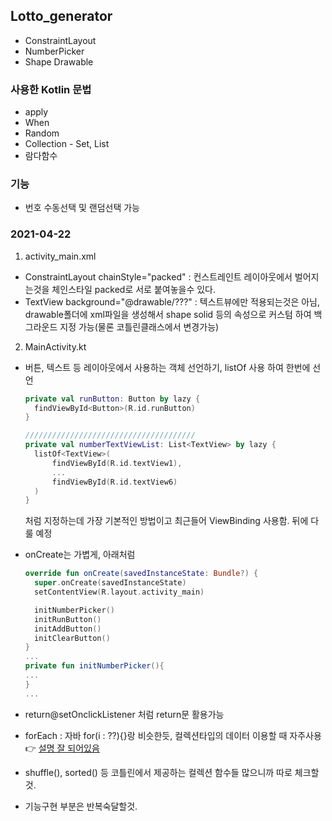 ## Lotto_generator
+ ConstraintLayout
+ NumberPicker
+ Shape Drawable

### 사용한 Kotlin 문법
+ apply
+ When
+ Random
+ Collection - Set, List
+ 람다함수

### 기능
+ 번호 수동선택 및 랜덤선택 가능

### 2021-04-22
1. activity_main.xml  
  + ConstraintLayout chainStyle="packed" : 컨스트레인트 레이아웃에서 벌어지는것을 체인스타일 packed로 서로 붙여놓을수 있다.
  + TextView background="@drawable/???" : 텍스트뷰에만 적용되는것은 아님, drawable폴더에 xml파일을 생성해서 shape solid 등의 속성으로 커스텀 하여 백그라운드 지정 가능(물론 코틀린클래스에서 변경가능)

2. MainActivity.kt
  + 버튼, 텍스트 등 레이아웃에서 사용하는 객체 선언하기, listOf 사용 하여 한번에 선언 
    ```KOTLIN
    private val runButton: Button by lazy {
      findViewById<Button>(R.id.runButton)
    }
    
    //////////////////////////////////////
    private val numberTextViewList: List<TextView> by lazy {
      listOf<TextView>(
          findViewById(R.id.textView1),
          ...
          findViewById(R.id.textView6)
      )
    }
    ```
    처럼 지정하는데 가장 기본적인 방법이고 최근들어 ViewBinding 사용함. 뒤에 다룰 예정
    
  + onCreate는 가볍게, 아래처럼
    ```KOTLIN
    override fun onCreate(savedInstanceState: Bundle?) {
      super.onCreate(savedInstanceState)
      setContentView(R.layout.activity_main)

      initNumberPicker()
      initRunButton()
      initAddButton()
      initClearButton()
    }
    ...
    private fun initNumberPicker(){
    ...
    }
    ...
    ```
  + return@setOnclickListener 처럼 return문 활용가능  
  + forEach : 자바 for(i : ??){}랑 비슷한듯, 컬렉션타입의 데이터 이용할 때 자주사용 👉 [설명 잘 되어있음](https://ddolcat.tistory.com/561)
  + shuffle(), sorted() 등 코틀린에서 제공하는 컬렉션 함수들 많으니까 따로 체크할것.
  + 기능구현 부분은 반복숙달할것.
